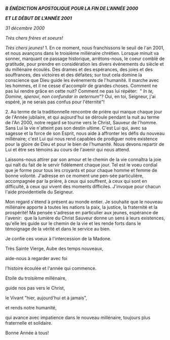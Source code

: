 ***B*** ***ÉNÉDICTION APOSTOLIQUE POUR LA FIN DE L’ANNÉE 2000***

***ET LE DÉBUT DE L’ANNÉE 2001***

*31 décembre 2000*

*Très chers frères et soeurs!*

*Très chers jeunes!* 1. En ce moment, nous franchissons le seuil de l'an 2001, et nous avançons dans le troisième millénaire chrétien. Lorsque minuit va sonner, marquant ce passage historique, arrêtons-nous, le coeur comblé de gratitude, pour prendre en considération les divers événements du siècle et du millénaire écoulés. Des drames et des espérances, des joies et des souffrances, des victoires et des défaites; sur tout cela domine la conscience que Dieu guide les événements de l'humanité. Il marche avec les hommes, et il ne cesse d'accomplir de grandes choses. Comment ne pas lui rendre grâce en cette nuit? Comment ne pas lui répéter:  " *In te, Domine, speravi, non confundar in aeternum*"? Oui, en toi, Seigneur, j'ai espéré, je ne serais pas confus pour l'éternité"!

2. Au terme de la traditionnelle rencontre de prière qui marque chaque jour de l'Année jubilaire, et qui aujourd'hui se déroule pendant la nuit au terme de l'An 2000, notre regard se tourne vers le Christ, Sauveur de l'homme. Sans Lui la vie n'atteint pas son destin ultime. C'est Lui qui, avec sa sagesse et la force de son Esprit, nous aide à affronter les défis du nouveau millénaire; c'est Lui qui nous rend capables de prodiguer notre existence pour la gloire de Dieu et pour le bien de l'humanité. Nous devons repartir de Lui et être ses témoins au cours de l'avenir qui nous attend.

Laissons-nous attirer par son amour et le chemin de la vie connaîtra la joie qui naît du fait de le servir fidèlement chaque jour. Tel est le voeu cordial que je forme pour tous les croyants et pour chaque homme et femme de bonne volonté. J'adresse en ce moment une pen-sée particulière, accompagnée par la prière, à ceux qui souffrent, à ceux qui sont en difficulté, à ceux qui vivent des moments difficiles. J'invoque pour chacun l'aide providentielle du Seigneur.

Mon regard s'étend à présent au monde entier. Je souhaite que le nouveau millénaire apporte à toutes les nations la paix, la justice, la fraternité et la prospérité! Ma pensée s'adresse en particulier aux jeunes, espérance de l'avenir:  que la lumière du Christ Sauveur donne un sens à leurs existences, qu'elle les guide sur le chemin de la vie et les rende forts dans le témoignage de la vérité et dans le service au bien.

Je confie ces voeux à l'intercession de la Madone.

Très Sainte Vierge, Aube des temps nouveaux,

aide-nous à regarder avec foi

l'histoire écoulée et l'année qui commence.

Etoile du troisième millénaire,

guide nos pas vers le Christ,

le Vivant "hier, aujourd'hui et à jamais",

et rends notre humanité,

qui avance avec impatience dans le nouveau millénaire, toujours plus fraternelle et solidaire.

Bonne Année à tous!
